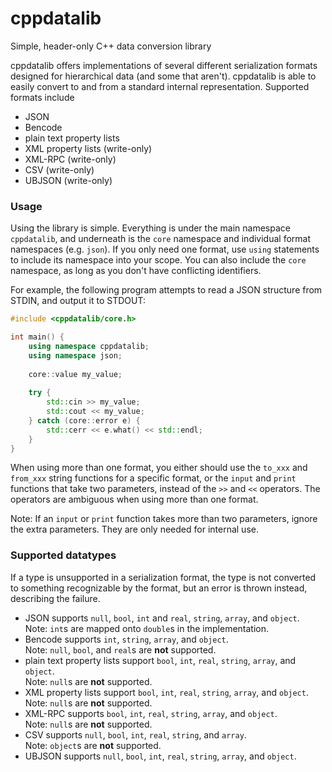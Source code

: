 # cppdatalib

Simple, header-only C++ data conversion library

cppdatalib offers implementations of several different serialization formats designed for hierarchical data (and some that aren't).
cppdatalib is able to easily convert to and from a standard internal representation.
Supported formats include

   - JSON
   - Bencode
   - plain text property lists
   - XML property lists (write-only)
   - XML-RPC (write-only)
   - CSV (write-only)
   - UBJSON (write-only)

### Usage

Using the library is simple. Everything is under the main namespace `cppdatalib`, and underneath is the `core` namespace and individual format namespaces (e.g. `json`).
If you only need one format, use `using` statements to include its namespace into your scope. You can also include the `core` namespace, as long as you don't have conflicting identifiers.

For example, the following program attempts to read a JSON structure from STDIN, and output it to STDOUT:

```c++
#include <cppdatalib/core.h>

int main() {
    using namespace cppdatalib;
    using namespace json;
    
    core::value my_value;
    
    try {
        std::cin >> my_value;
        std::cout << my_value;
    } catch (core::error e) {
        std::cerr << e.what() << std::endl;
    }
}
```

When using more than one format, you either should use the `to_xxx` and `from_xxx` string functions for a specific format,
or the `input` and `print` functions that take two parameters, instead of the `>>` and `<<` operators.
The operators are ambiguous when using more than one format.

Note: If an `input` or `print` function takes more than two parameters, ignore the extra parameters. They are only needed for internal use.

### Supported datatypes

If a type is unsupported in a serialization format, the type is not converted to something recognizable by the format, but an error is thrown instead, describing the failure.

   - JSON supports `null`, `bool`, `int` and `real`, `string`, `array`, and `object`.<br/>
     Note: `int`s are mapped onto `double`s in the implementation.
   - Bencode supports `int`, `string`, `array`, and `object`.<br/>
     Note: `null`, `bool`, and `real`s are **not** supported.
   - plain text property lists support `bool`, `int`, `real`, `string`, `array`, and `object`.<br/>
     Note: `null`s are **not** supported.
   - XML property lists support `bool`, `int`, `real`, `string`, `array`, and `object`.<br/>
     Note: `null`s are **not** supported.
   - XML-RPC supports `bool`, `int`, `real`, `string`, `array`, and `object`.<br/>
     Note: `null`s are **not** supported.
   - CSV supports `null`, `bool`, `int`, `real`, `string`, and `array`.<br/>
     Note: `object`s are **not** supported.
   - UBJSON supports `null`, `bool`, `int`, `real`, `string`, `array`, and `object`.
